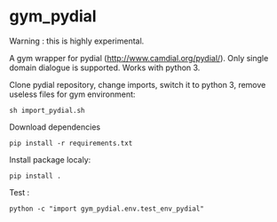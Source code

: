 # gym_pydial

Warning : this is highly experimental.

A gym wrapper for pydial (http://www.camdial.org/pydial/). Only single domain dialogue is supported. Works with python 3.

Clone pydial repository, change imports, switch it to python 3, remove useless files for gym environment:

```
sh import_pydial.sh
```


Download dependencies

```
pip install -r requirements.txt
```

Install package localy:

```
pip install .
```

Test :

```
python -c "import gym_pydial.env.test_env_pydial"
```
